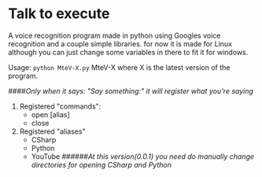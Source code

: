 # Talk to execute
A voice recognition program made in python using Googles voice recognition and a couple simple libraries.
for now it is made for Linux although you can just change some variables in there to fit it for windows.

Usage: ``` python MteV-X.py ```
MteV-X where X is the latest version of the program.

####*Only when it says: "Say something:" it will register what you're saying*
1. Registered "commands":
    - open [alias]
    - close
2. Registered "aliases"
    - CSharp
    - Python
    - YouTube
######*At this version(0.0.1) you need do manually change directories for opening CSharp and Python*
